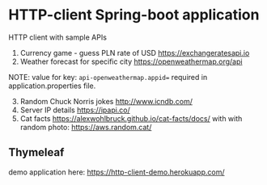 # HTTP-client Spring-boot  application
HTTP client with sample APIs
1. Currency game - guess PLN rate of USD https://exchangeratesapi.io
2. Weather forecast for specific city  https://openweathermap.org/api

NOTE: value for key: `api-openweathermap.appid=` required in application.properties file.

3. Random Chuck Norris jokes http://www.icndb.com/
4. Server IP details https://ipapi.co/
5. Cat facts https://alexwohlbruck.github.io/cat-facts/docs/  with with random photo: https://aws.random.cat/

## Thymeleaf
demo application here: https://http-client-demo.herokuapp.com/